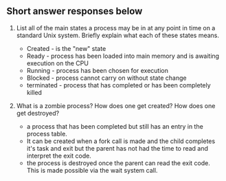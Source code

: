 ## Short answer responses below

1.  List all of the main states a process may be in at any point in time on a standard Unix system. Briefly explain what each of these states means.

    *   Created - is the "new" state
    *   Ready - process has been loaded into main memory and is awaiting execution on the CPU
    *   Running - process has been chosen for execution
    *   Blocked - process cannot carry on without state change
    *   terminated - process that has completed or has been completely killed

2.  What is a zombie process? How does one get created? How does one get destroyed?

    *   a process that has been completed but still has an entry in the process table.
    *   It can be created when a fork call is made and the child completes it's task and exit but the parent has not had the time to read and interpret the exit code.
    *   the process is destroyed once the parent can read the exit code. This is made possible via the wait system call.
